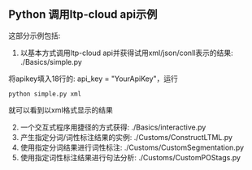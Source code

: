 Python 调用ltp-cloud api示例
----------------------------

这部分示例包括:

1. 以基本方式调用ltp-cloud api并获得试用xml/json/conll表示的结果: ./Basics/simple.py

将apikey填入18行的: api_key  = "YourApiKey"，运行
```
python simple.py xml
```
就可以看到以xml格式显示的结果

2. 一个交互式程序用捷径的方式获得: ./Basics/interactive.py
3. 产生指定分词/词性标注结果的实例: ./Customs/ConstructLTML.py
4. 使用指定分词结果进行词性标注: ./Customs/CustomSegmentation.py
5. 使用指定词性标注结果进行句法分析: ./Customs/CustomPOStags.py
